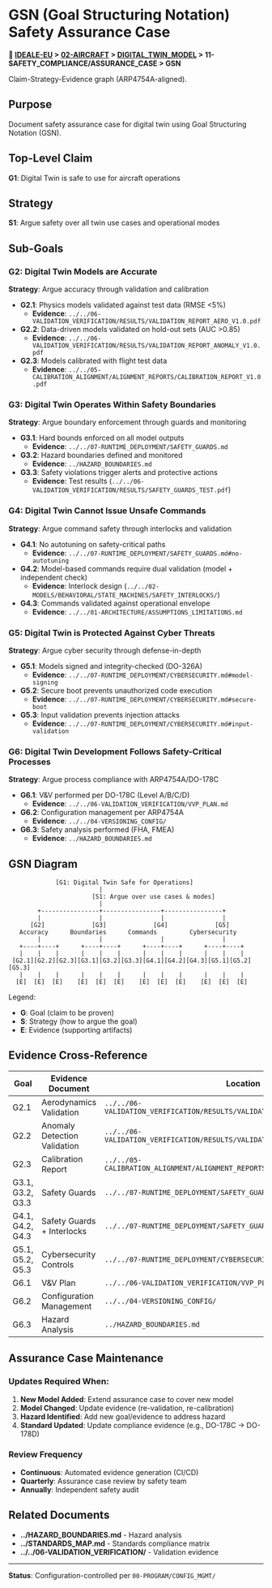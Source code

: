 # GSN (Goal Structuring Notation) Safety Assurance Case

**📍 [IDEALE-EU](../../../../) > [02-AIRCRAFT](../../../) > [DIGITAL_TWIN_MODEL](../../) > 11-SAFETY_COMPLIANCE/ASSURANCE_CASE > GSN**

Claim-Strategy-Evidence graph (ARP4754A-aligned).

## Purpose

Document safety assurance case for digital twin using Goal Structuring Notation (GSN).

## Top-Level Claim

**G1**: Digital Twin is safe to use for aircraft operations

## Strategy

**S1**: Argue safety over all twin use cases and operational modes

## Sub-Goals

### G2: Digital Twin Models are Accurate
**Strategy**: Argue accuracy through validation and calibration
- **G2.1**: Physics models validated against test data (RMSE <5%)
  - **Evidence**: `../../06-VALIDATION_VERIFICATION/RESULTS/VALIDATION_REPORT_AERO_V1.0.pdf`
- **G2.2**: Data-driven models validated on hold-out sets (AUC >0.85)
  - **Evidence**: `../../06-VALIDATION_VERIFICATION/RESULTS/VALIDATION_REPORT_ANOMALY_V1.0.pdf`
- **G2.3**: Models calibrated with flight test data
  - **Evidence**: `../../05-CALIBRATION_ALIGNMENT/ALIGNMENT_REPORTS/CALIBRATION_REPORT_V1.0.pdf`

### G3: Digital Twin Operates Within Safety Boundaries
**Strategy**: Argue boundary enforcement through guards and monitoring
- **G3.1**: Hard bounds enforced on all model outputs
  - **Evidence**: `../../07-RUNTIME_DEPLOYMENT/SAFETY_GUARDS.md`
- **G3.2**: Hazard boundaries defined and monitored
  - **Evidence**: `../HAZARD_BOUNDARIES.md`
- **G3.3**: Safety violations trigger alerts and protective actions
  - **Evidence**: Test results (`../../06-VALIDATION_VERIFICATION/RESULTS/SAFETY_GUARDS_TEST.pdf`)

### G4: Digital Twin Cannot Issue Unsafe Commands
**Strategy**: Argue command safety through interlocks and validation
- **G4.1**: No autotuning on safety-critical paths
  - **Evidence**: `../../07-RUNTIME_DEPLOYMENT/SAFETY_GUARDS.md#no-autotuning`
- **G4.2**: Model-based commands require dual validation (model + independent check)
  - **Evidence**: Interlock design (`../../02-MODELS/BEHAVIORAL/STATE_MACHINES/SAFETY_INTERLOCKS/`)
- **G4.3**: Commands validated against operational envelope
  - **Evidence**: `../../01-ARCHITECTURE/ASSUMPTIONS_LIMITATIONS.md`

### G5: Digital Twin is Protected Against Cyber Threats
**Strategy**: Argue cyber security through defense-in-depth
- **G5.1**: Models signed and integrity-checked (DO-326A)
  - **Evidence**: `../../07-RUNTIME_DEPLOYMENT/CYBERSECURITY.md#model-signing`
- **G5.2**: Secure boot prevents unauthorized code execution
  - **Evidence**: `../../07-RUNTIME_DEPLOYMENT/CYBERSECURITY.md#secure-boot`
- **G5.3**: Input validation prevents injection attacks
  - **Evidence**: `../../07-RUNTIME_DEPLOYMENT/CYBERSECURITY.md#input-validation`

### G6: Digital Twin Development Follows Safety-Critical Processes
**Strategy**: Argue process compliance with ARP4754A/DO-178C
- **G6.1**: V&V performed per DO-178C (Level A/B/C/D)
  - **Evidence**: `../../06-VALIDATION_VERIFICATION/VVP_PLAN.md`
- **G6.2**: Configuration management per ARP4754A
  - **Evidence**: `../../04-VERSIONING_CONFIG/`
- **G6.3**: Safety analysis performed (FHA, FMEA)
  - **Evidence**: `../HAZARD_BOUNDARIES.md`

## GSN Diagram

```
             [G1: Digital Twin Safe for Operations]
                         |
                       [S1: Argue over use cases & modes]
                         |
        +----------------+----------------+----------------+
        |                |                |                |
      [G2]             [G3]             [G4]             [G5]
   Accuracy      Boundaries      Commands         Cybersecurity
        |                |                |                |
   +----+----+      +----+----+      +----+----+      +----+----+
   |    |    |      |    |    |      |    |    |      |    |    |
 [G2.1][G2.2][G2.3][G3.1][G3.2][G3.3][G4.1][G4.2][G4.3][G5.1][G5.2][G5.3]
   |    |    |      |    |    |      |    |    |      |    |    |
  [E]  [E]  [E]    [E]  [E]  [E]    [E]  [E]  [E]    [E]  [E]  [E]
```

Legend:
- **G**: Goal (claim to be proven)
- **S**: Strategy (how to argue the goal)
- **E**: Evidence (supporting artifacts)

## Evidence Cross-Reference

| Goal | Evidence Document | Location |
|------|-------------------|----------|
| G2.1 | Aerodynamics Validation | `../../06-VALIDATION_VERIFICATION/RESULTS/VALIDATION_REPORT_AERO_V1.0.pdf` |
| G2.2 | Anomaly Detection Validation | `../../06-VALIDATION_VERIFICATION/RESULTS/VALIDATION_REPORT_ANOMALY_V1.0.pdf` |
| G2.3 | Calibration Report | `../../05-CALIBRATION_ALIGNMENT/ALIGNMENT_REPORTS/CALIBRATION_REPORT_V1.0.pdf` |
| G3.1, G3.2, G3.3 | Safety Guards | `../../07-RUNTIME_DEPLOYMENT/SAFETY_GUARDS.md` |
| G4.1, G4.2, G4.3 | Safety Guards + Interlocks | `../../07-RUNTIME_DEPLOYMENT/SAFETY_GUARDS.md` |
| G5.1, G5.2, G5.3 | Cybersecurity Controls | `../../07-RUNTIME_DEPLOYMENT/CYBERSECURITY.md` |
| G6.1 | V&V Plan | `../../06-VALIDATION_VERIFICATION/VVP_PLAN.md` |
| G6.2 | Configuration Management | `../../04-VERSIONING_CONFIG/` |
| G6.3 | Hazard Analysis | `../HAZARD_BOUNDARIES.md` |

## Assurance Case Maintenance

### Updates Required When:
1. **New Model Added**: Extend assurance case to cover new model
2. **Model Changed**: Update evidence (re-validation, re-calibration)
3. **Hazard Identified**: Add new goal/evidence to address hazard
4. **Standard Updated**: Update compliance evidence (e.g., DO-178C → DO-178D)

### Review Frequency
- **Continuous**: Automated evidence generation (CI/CD)
- **Quarterly**: Assurance case review by safety team
- **Annually**: Independent safety audit

## Related Documents

- **../HAZARD_BOUNDARIES.md** - Hazard analysis
- **../STANDARDS_MAP.md** - Standards compliance matrix
- **../../06-VALIDATION_VERIFICATION/** - Validation evidence

---

**Status**: Configuration-controlled per `00-PROGRAM/CONFIG_MGMT/`
